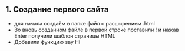 ## 1. Создание первого сайта
- для начала создаём в папке файл с расширением .html 
- Во вновь созданном файле в первой строке поставили ! и нажав Enter получили шаблон страницы HTML
- Добавили функцию say Hi
